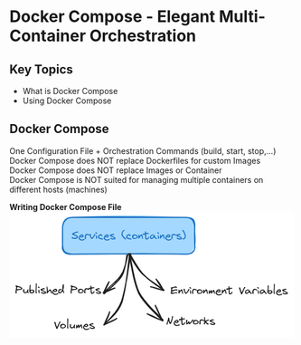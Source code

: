 # Docker Compose - Elegant Multi-Container Orchestration

## Key Topics

- What is Docker Compose
- Using Docker Compose

## Docker Compose

One Configuration File + Orchestration Commands (build, start, stop,...)<br />
Docker Compose does NOT replace Dockerfiles for custom Images<br />
Docker Compose does NOT replace Images or Container<br />
Docker Compose is NOT suited for managing multiple containers on different hosts (machines)

**Writing Docker Compose File**
![docker compose file](./docs/docker-compose-file.excalidraw.png)
